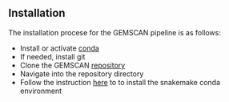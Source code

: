 ## Installation
The installation procese for the GEMSCAN pipeline is as follows:

- Install or activate [conda](https://docs.conda.io/en/latest/)
- If needed, install git
- Clone the GEMSCAN [repository](https://github.com/NCI-CGR/GEMSCAN/)
- Navigate into the repository directory
- Follow the instruction [here](https://snakemake.readthedocs.io/en/stable/getting_started/installation.html) to to install the snakemake conda environment


